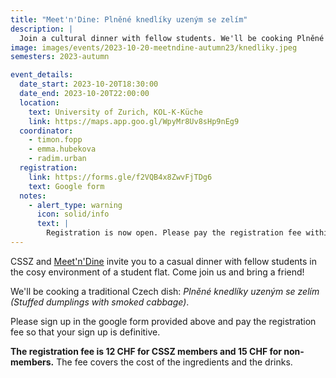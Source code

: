 ```yaml
---
title: "Meet'n'Dine: Plněné knedlíky uzeným se zelím"
description: |
  Join a cultural dinner with fellow students. We'll be cooking Plněné knedlíky uzeným se zelím, a traditional Czech dish.
image: images/events/2023-10-20-meetndine-autumn23/knedliky.jpeg
semesters: 2023-autumn

event_details:
  date_start: 2023-10-20T18:30:00
  date_end: 2023-10-20T22:00:00
  location:
    text: University of Zurich, KOL-K-Küche
    link: https://maps.app.goo.gl/WpyMr8Uv8sHp9nEg9
  coordinator:
    - timon.fopp
    - emma.hubekova
    - radim.urban
  registration:
    link: https://forms.gle/f2VQB4x8ZwvFjTDg6
    text: Google form
  notes:
    - alert_type: warning
      icon: solid/info
      text: |
        Registration is now open. Please pay the registration fee within 2 days.
---
```


CSSZ and [Meet'n'Dine](https://jjurm.notion.site/Meet-n-Dine-c0d588aaa93046fe9724599c9ee62976?pvs=4) invite you to a casual dinner with fellow students in the cosy environment of a student flat. Come join us and bring a friend!

We'll be cooking a traditional Czech dish: _Plněné knedlíky uzeným se zelím (Stuffed dumplings with smoked cabbage)_. 

Please sign up in the google form provided above and pay the registration fee so that your sign up is definitive. 

**The registration fee is 12 CHF for CSSZ members and 15 CHF for non-members.** The fee covers the cost of the ingredients and the drinks.
